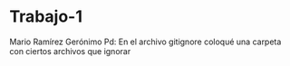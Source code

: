 # Trabajo-1
Mario Ramírez Gerónimo
Pd: En el archivo gitignore coloqué una carpeta con ciertos archivos que ignorar
